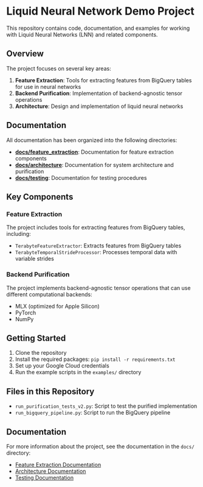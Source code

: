 # Liquid Neural Network Demo Project

This repository contains code, documentation, and examples for working with Liquid Neural Networks (LNN) and related components.

## Overview

The project focuses on several key areas:

1. **Feature Extraction**: Tools for extracting features from BigQuery tables for use in neural networks
2. **Backend Purification**: Implementation of backend-agnostic tensor operations
3. **Architecture**: Design and implementation of liquid neural networks

## Documentation

All documentation has been organized into the following directories:

- **[docs/feature_extraction](docs/feature_extraction/)**: Documentation for feature extraction components
- **[docs/architecture](docs/architecture/)**: Documentation for system architecture and purification
- **[docs/testing](docs/testing/)**: Documentation for testing procedures

## Key Components

### Feature Extraction

The project includes tools for extracting features from BigQuery tables, including:

- `TerabyteFeatureExtractor`: Extracts features from BigQuery tables
- `TerabyteTemporalStrideProcessor`: Processes temporal data with variable strides

### Backend Purification

The project implements backend-agnostic tensor operations that can use different computational backends:

- MLX (optimized for Apple Silicon)
- PyTorch
- NumPy

## Getting Started

1. Clone the repository
2. Install the required packages: `pip install -r requirements.txt`
3. Set up your Google Cloud credentials
4. Run the example scripts in the `examples/` directory

## Files in this Repository

- `run_purification_tests_v2.py`: Script to test the purified implementation
- `run_bigquery_pipeline.py`: Script to run the BigQuery pipeline

## Documentation

For more information about the project, see the documentation in the `docs/` directory:

- [Feature Extraction Documentation](docs/feature_extraction/)
- [Architecture Documentation](docs/architecture/)
- [Testing Documentation](docs/testing/)
